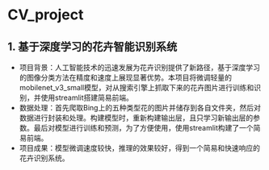 # CV_project

## 1. 基于深度学习的花卉智能识别系统
- 项目背景：人工智能技术的迅速发展为花卉识别提供了新路径，基于深度学习的图像分类方法在精度和速度上展现显著优势。本项目将微调轻量的mobilenet_v3_small模型，对从搜索引擎上抓取下来的花卉图片进行训练和识别，并使用streamlit搭建简易前端。
- 数据处理：首先爬取Bing上的五种类型花的图片并储存到各自文件夹，然后对数据进行封装和处理。构建模型时，重新构建输出层，且只学习新输出层的参数。最后对模型进行训练和预测，为了方便使用，使用streamlit构建了一个简易前端。
- 项目成果：模型微调速度较快，推理的效果较好，得到一个简易和快速响应的花卉识别系统。
